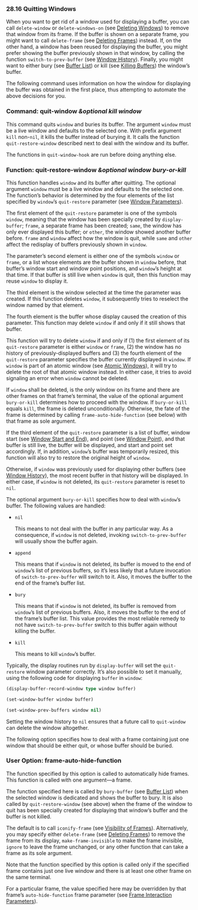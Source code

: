 

### 28.16 Quitting Windows

When you want to get rid of a window used for displaying a buffer, you can call `delete-window` or `delete-windows-on` (see [Deleting Windows](Deleting-Windows.html)) to remove that window from its frame. If the buffer is shown on a separate frame, you might want to call `delete-frame` (see [Deleting Frames](Deleting-Frames.html)) instead. If, on the other hand, a window has been reused for displaying the buffer, you might prefer showing the buffer previously shown in that window, by calling the function `switch-to-prev-buffer` (see [Window History](Window-History.html)). Finally, you might want to either bury (see [Buffer List](Buffer-List.html)) or kill (see [Killing Buffers](Killing-Buffers.html)) the window’s buffer.

The following command uses information on how the window for displaying the buffer was obtained in the first place, thus attempting to automate the above decisions for you.

### Command: **quit-window** *\&optional kill window*

This command quits `window` and buries its buffer. The argument `window` must be a live window and defaults to the selected one. With prefix argument `kill` non-`nil`, it kills the buffer instead of burying it. It calls the function `quit-restore-window` described next to deal with the window and its buffer.

The functions in `quit-window-hook` are run before doing anything else.

### Function: **quit-restore-window** *\&optional window bury-or-kill*

This function handles `window` and its buffer after quitting. The optional argument `window` must be a live window and defaults to the selected one. The function’s behavior is determined by the four elements of the list specified by `window`’s `quit-restore` parameter (see [Window Parameters](Window-Parameters.html)).

The first element of the `quit-restore` parameter is one of the symbols `window`, meaning that the window has been specially created by `display-buffer`; `frame`, a separate frame has been created; `same`, the window has only ever displayed this buffer; or `other`, the window showed another buffer before. `frame` and `window` affect how the window is quit, while `same` and `other` affect the redisplay of buffers previously shown in `window`.

The parameter’s second element is either one of the symbols `window` or `frame`, or a list whose elements are the buffer shown in `window` before, that buffer’s window start and window point positions, and `window`’s height at that time. If that buffer is still live when `window` is quit, then this function may reuse `window` to display it.

The third element is the window selected at the time the parameter was created. If this function deletes `window`, it subsequently tries to reselect the window named by that element.

The fourth element is the buffer whose display caused the creation of this parameter. This function may delete `window` if and only if it still shows that buffer.

This function will try to delete `window` if and only if (1) the first element of its `quit-restore` parameter is either `window` or `frame`, (2) the window has no history of previously-displayed buffers and (3) the fourth element of the `quit-restore` parameter specifies the buffer currently displayed in `window`. If `window` is part of an atomic window (see [Atomic Windows](Atomic-Windows.html)), it will try to delete the root of that atomic window instead. In either case, it tries to avoid signaling an error when `window` cannot be deleted.

If `window` shall be deleted, is the only window on its frame and there are other frames on that frame’s terminal, the value of the optional argument `bury-or-kill` determines how to proceed with the window. If `bury-or-kill` equals `kill`, the frame is deleted unconditionally. Otherwise, the fate of the frame is determined by calling `frame-auto-hide-function` (see below) with that frame as sole argument.

If the third element of the `quit-restore` parameter is a list of buffer, window start (see [Window Start and End](Window-Start-and-End.html)), and point (see [Window Point](Window-Point.html)), and that buffer is still live, the buffer will be displayed, and start and point set accordingly. If, in addition, `window`’s buffer was temporarily resized, this function will also try to restore the original height of `window`.

Otherwise, if `window` was previously used for displaying other buffers (see [Window History](Window-History.html)), the most recent buffer in that history will be displayed. In either case, if `window` is not deleted, its `quit-restore` parameter is reset to `nil`.

The optional argument `bury-or-kill` specifies how to deal with `window`’s buffer. The following values are handled:

*   `nil`

    This means to not deal with the buffer in any particular way. As a consequence, if `window` is not deleted, invoking `switch-to-prev-buffer` will usually show the buffer again.

*   `append`

    This means that if `window` is not deleted, its buffer is moved to the end of `window`’s list of previous buffers, so it’s less likely that a future invocation of `switch-to-prev-buffer` will switch to it. Also, it moves the buffer to the end of the frame’s buffer list.

*   `bury`

    This means that if `window` is not deleted, its buffer is removed from `window`’s list of previous buffers. Also, it moves the buffer to the end of the frame’s buffer list. This value provides the most reliable remedy to not have `switch-to-prev-buffer` switch to this buffer again without killing the buffer.

*   `kill`

    This means to kill `window`’s buffer.

Typically, the display routines run by `display-buffer` will set the `quit-restore` window parameter correctly. It’s also possible to set it manually, using the following code for displaying `buffer` in `window`:

```lisp
(display-buffer-record-window type window buffer)

(set-window-buffer window buffer)

(set-window-prev-buffers window nil)
```

Setting the window history to `nil` ensures that a future call to `quit-window` can delete the window altogether.

The following option specifies how to deal with a frame containing just one window that should be either quit, or whose buffer should be buried.

### User Option: **frame-auto-hide-function**

The function specified by this option is called to automatically hide frames. This function is called with one argument—a frame.

The function specified here is called by `bury-buffer` (see [Buffer List](Buffer-List.html)) when the selected window is dedicated and shows the buffer to bury. It is also called by `quit-restore-window` (see above) when the frame of the window to quit has been specially created for displaying that window’s buffer and the buffer is not killed.

The default is to call `iconify-frame` (see [Visibility of Frames](Visibility-of-Frames.html)). Alternatively, you may specify either `delete-frame` (see [Deleting Frames](Deleting-Frames.html)) to remove the frame from its display, `make-frame-invisible` to make the frame invisible, `ignore` to leave the frame unchanged, or any other function that can take a frame as its sole argument.

Note that the function specified by this option is called only if the specified frame contains just one live window and there is at least one other frame on the same terminal.

For a particular frame, the value specified here may be overridden by that frame’s `auto-hide-function` frame parameter (see [Frame Interaction Parameters](Frame-Interaction-Parameters.html)).
